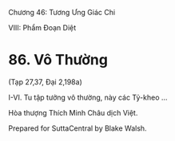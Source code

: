  

Chương 46: Tương Ưng Giác Chi

VIII: Phẩm Ðoạn Diệt

# 86\. Vô Thường

(Tạp 27,37, Ðại 2,198a)

I-VI. Tu tập tưởng vô thường, này các Tỷ-kheo …

Hòa thượng Thích Minh Châu dịch Việt.

Prepared for SuttaCentral by Blake Walsh.
